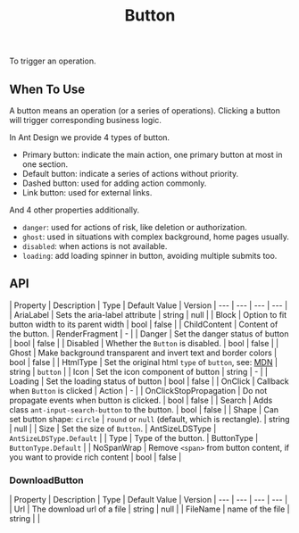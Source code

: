 ﻿---
category: Components
type: General
title: Button
cover: https://gw.alipayobjects.com/zos/alicdn/fNUKzY1sk/Button.svg
---

To trigger an operation.

## When To Use

A button means an operation (or a series of operations). Clicking a button will trigger corresponding business logic.

In Ant Design we provide 4 types of button.

- Primary button: indicate the main action, one primary button at most in one section.
- Default button: indicate a series of actions without priority.
- Dashed button: used for adding action commonly.
- Link button: used for external links.

And 4 other properties additionally.

- `danger`: used for actions of risk, like deletion or authorization.
- `ghost`: used in situations with complex background, home pages usually.
- `disabled`: when actions is not available.
- `loading`: add loading spinner in button, avoiding multiple submits too.

## API



| Property | Description | Type | Default Value | Version 
| --- | --- | --- | --- |
| AriaLabel | Sets the aria-label attribute         | string    | null         |
| Block | Option to fit button width to its parent width         | bool    | false         | 
| ChildContent | Content of the button.   | RenderFragment    | -         |
| Danger | Set the danger status of button | bool    | false         | 
| Disabled | Whether the `Button` is disabled.         | bool    | false     |
| Ghost | Make background transparent and invert text and border colors | bool    | false         | 
| HtmlType | Set the original html `type` of `button`, see: [MDN]('https://developer.mozilla.org/en-US/docs/Web/HTML/Element/button#attr-type')         | string    | `button` |
| Icon | Set the icon component of button | string | -         | 
| Loading | Set the loading status of button        | bool    | false         | 
| OnClick | Callback when `Button` is clicked          | Action    | -         |
| OnClickStopPropagation | Do not propagate events when button is clicked. | bool    | false    |
| Search | Adds class `ant-input-search-button` to the button.   | bool | false         |
| Shape | Can set button shape: `circle` &#124; `round` or `null` (default, which is rectangle).    | string    | null |
| Size | Set the size of `Button`.         | AntSizeLDSType    | `AntSizeLDSType.Default`         | 
| Type | Type of the button.         | ButtonType | `ButtonType.Default` |
| NoSpanWrap | Remove `<span>` from button content, if you want to provide rich content        | bool | false |


### DownloadButton

| Property | Description | Type | Default Value | Version 
| --- | --- | --- | --- |
| Url | The download url of a file    | string    | null         |
| FileName | name of the file         | string    |         | 